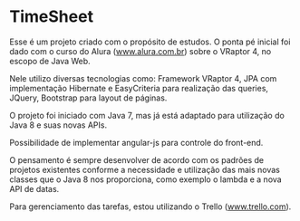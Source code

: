 # TimeSheet

Esse é um projeto criado com o propósito de estudos. O ponta pé inicial foi dado com o curso do Alura (www.alura.com.br) sobre o VRaptor 4, no escopo de Java Web.

Nele utilizo diversas tecnologias como: Framework VRaptor 4, JPA com implementação Hibernate e EasyCriteria para realização das queries, JQuery, Bootstrap para layout de páginas. 

O projeto foi iniciado com Java 7, mas já está adaptado para utilização do Java 8 e suas novas APIs.

Possibilidade de implementar angular-js para controle do front-end.

O pensamento é sempre desenvolver de acordo com os padrões de projetos existentes conforme a necessidade e utilização das mais novas classes que o Java 8 nos proporciona, como exemplo o lambda e a nova API de datas.

Para gerenciamento das tarefas, estou utilizando o Trello (www.trello.com).
